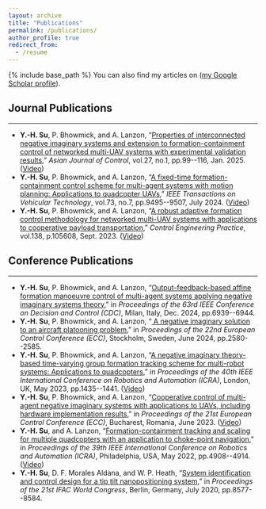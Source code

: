 ```yaml
---
layout: archive
title: "Publications"
permalink: /publications/
author_profile: true
redirect_from:
  - /resume
---
```

{% include base_path %}
You can also find my articles on (<a href="https://scholar.google.com/citations?user=Vu5t0IQAAAAJ&hl=en" target="_blank" rel="noopener noreferrer">my Google Scholar profile</a>).

Journal Publications
------
------
* **Y.-H. Su**, P. Bhowmick, and A. Lanzon, “<a href="https://doi.org/10.1002/asjc.3258" target="_blank" rel="noopener noreferrer">Properties of interconnected negative imaginary systems and extension to formation-containment control of networked multi-UAV systems with experimental validation results</a>,” *Asian Journal of Control*, vol.27, no.1, pp.99--116, Jan. 2025. (<a href="https://youtu.be/grq0LWp6b98" target="_blank" rel="noopener noreferrer">Video</a>)
* **Y.-H. Su**, P. Bhowmick, and A. Lanzon, “<a href="https://ieeexplore.ieee.org/document/10480629" target="_blank" rel="noopener noreferrer">A fixed-time formation-containment control scheme for multi-agent systems with motion planning: Applications to quadcopter UAVs</a>,” *IEEE Transactions on Vehicular Technology*, vol.73, no.7, pp.9495--9507, July 2024. (<a href="https://youtu.be/Fv1j05rhDoI" target="_blank" rel="noopener noreferrer">Video</a>)
* **Y.-H. Su**, P. Bhowmick, and A. Lanzon, “<a href="https://doi.org/10.1016/j.conengprac.2023.105608" target="_blank" rel="noopener noreferrer">A robust adaptive formation control methodology for networked multi-UAV systems with applications to cooperative payload transportation</a>,” *Control Engineering Practice*, vol.138, p.105608, Sept. 2023. (<a href="https://youtu.be/6ZlPhaR3was" target="_blank" rel="noopener noreferrer">Video</a>)


Conference Publications
------
------
* **Y.-H. Su**, P. Bhowmick, and A. Lanzon, “<a href="https://ieeexplore.ieee.org/document/10886801" target="_blank" rel="noopener noreferrer">Output-feedback-based affine formation manoeuvre control of multi-agent systems applying negative imaginary systems theory</a>,” in *Proceedings of the 63rd IEEE Conference on Decision and Control (CDC)*, Milan, Italy, Dec. 2024, pp.6939--6944.
* **Y.-H. Su**, P. Bhowmick, and A. Lanzon, “<a href="https://ieeexplore.ieee.org/document/10591252" target="_blank" rel="noopener noreferrer"> A negative imaginary solution to an aircraft platooning problem</a>,” in *Proceedings of the 22nd European Control Conference (ECC)*, Stockholm, Sweden, June 2024, pp.2580--2585.
* **Y.-H. Su**, P. Bhowmick, and A. Lanzon, “<a href="https://doi.org/10.1109/ICRA48891.2023.10160850" target="_blank" rel="noopener noreferrer">A negative imaginary theory-based time-varying group formation tracking scheme for multi-robot systems: Applications to quadcopters</a>,” in *Proceedings of the 40th IEEE International Conference on Robotics and Automation (ICRA)*, London, UK, May 2023, pp.1435--1441. (<a href="https://youtu.be/yC2_CKE-72A" target="_blank" rel="noopener noreferrer">Video</a>)
* **Y.-H. Su**, P. Bhowmick, and A. Lanzon, “<a href="https://doi.org/10.23919/ECC57647.2023.10178371" target="_blank" rel="noopener noreferrer">Cooperative control of multi-agent negative imaginary systems with applications to UAVs, including hardware implementation results</a>,” in *Proceedings of the 21st European Control Conference (ECC)*, Bucharest, Romania, June 2023. (<a href="https://youtu.be/5wD7zETI670" target="_blank" rel="noopener noreferrer">Video</a>) 
* **Y.-H. Su**, and A. Lanzon, “<a href="https://doi.org/10.1109/ICRA46639.2022.9812172" target="_blank" rel="noopener noreferrer">Formation-containment tracking and scaling for multiple quadcopters with an application to choke-point navigation</a>,” in *Proceedings of the 39th IEEE International Conference on Robotics and Automation (ICRA)*, Philadelphia, USA, May 2022, pp.4908--4914. (<a href="https://youtu.be/V_tbX0zHQ1E" target="_blank" rel="noopener noreferrer">Video</a>)
* **Y.-H. Su**, D. F. Morales Aldana, and W. P. Heath, “<a href="https://doi.org/10.1016/j.ifacol.2020.12.534" target="_blank" rel="noopener noreferrer">System identification and control design for a tip tilt nanopositioning system</a>,” in *Proceedings of the 21st IFAC World Congress*, Berlin, Germany, July 2020, pp.8577--8584.